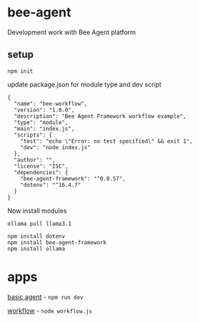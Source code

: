 # bee-agent
Development work with Bee Agent platform

## setup
```
npm init
```

update package.json for module type and dev script
```
{
  "name": "bee-workflow",
  "version": "1.0.0",
  "description": "Bee Agent Framework workflow example",
  "type": "module",
  "main": "index.js",
  "scripts": {
    "test": "echo \"Error: no test specified\" && exit 1",
    "dev": "node index.js"
  },
  "author": "",
  "license": "ISC",
  "dependencies": {
    "bee-agent-framework": "^0.0.57",
    "dotenv": "^16.4.7"
  }
}

```
Now install modules
```
ollama pull llama3.1

npm install dotenv
npm install bee-agent-framework
npm install ollama
```

# apps
[basic agent](index.js) - `npm run dev`

[workflow](workflow.js) - `node workflow.js`
